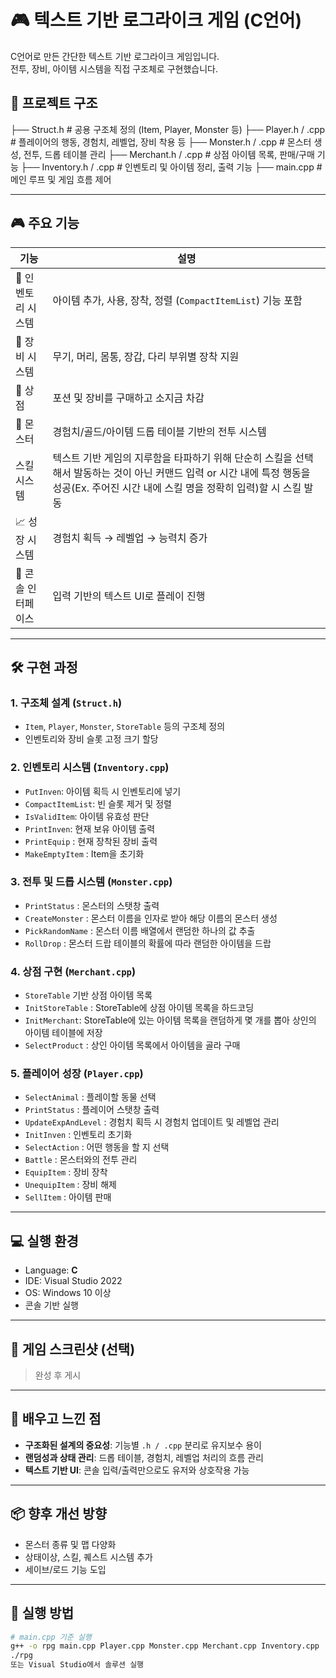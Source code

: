 # 🎮 텍스트 기반 로그라이크 게임 (C언어)

C언어로 만든 간단한 텍스트 기반 로그라이크 게임입니다.  
전투, 장비, 아이템 시스템을 직접 구조체로 구현했습니다.

## 📁 프로젝트 구조

├── Struct.h # 공용 구조체 정의 (Item, Player, Monster 등)
├── Player.h / .cpp # 플레이어의 행동, 경험치, 레벨업, 장비 착용 등
├── Monster.h / .cpp # 몬스터 생성, 전투, 드롭 테이블 관리
├── Merchant.h / .cpp # 상점 아이템 목록, 판매/구매 기능
├── Inventory.h / .cpp # 인벤토리 및 아이템 정리, 출력 기능
├── main.cpp # 메인 루프 및 게임 흐름 제어

---

## 🎮 주요 기능

| 기능 | 설명 |
|------|------|
| 🎒 인벤토리 시스템 | 아이템 추가, 사용, 장착, 정렬 (`CompactItemList`) 기능 포함 |
| 🧤 장비 시스템 | 무기, 머리, 몸통, 장갑, 다리 부위별 장착 지원 |
| 🛒 상점 | 포션 및 장비를 구매하고 소지금 차감 |
| 🐉 몬스터 | 경험치/골드/아이템 드롭 테이블 기반의 전투 시스템 |
| 스킬 시스템 | 텍스트 기반 게임의 지루함을 타파하기 위해 단순히 스킬을 선택해서 발동하는 것이 아닌 커맨드 입력 or 시간 내에 특정 행동을 성공(Ex. 주어진 시간 내에 스킬 명을 정확히 입력)할 시 스킬 발동 |
| 📈 성장 시스템 | 경험치 획득 → 레벨업 → 능력치 증가 |
| 💬 콘솔 인터페이스 | 입력 기반의 텍스트 UI로 플레이 진행 |

---

## 🛠 구현 과정

### 1. 구조체 설계 (`Struct.h`)
- `Item`, `Player`, `Monster`, `StoreTable` 등의 구조체 정의
- 인벤토리와 장비 슬롯 고정 크기 할당

### 2. 인벤토리 시스템 (`Inventory.cpp`)
- `PutInven`: 아이템 획득 시 인벤토리에 넣기  
- `CompactItemList`: 빈 슬롯 제거 및 정렬  
- `IsValidItem`: 아이템 유효성 판단  
- `PrintInven`: 현재 보유 아이템 출력
- `PrintEquip` : 현재 장착된 장비 출력
- `MakeEmptyItem` : Item을 초기화

### 3. 전투 및 드롭 시스템 (`Monster.cpp`)
- `PrintStatus` : 몬스터의 스탯창 출력
- `CreateMonster` : 몬스터 이름을 인자로 받아 해당 이름의 몬스터 생성
- `PickRandomName` : 몬스터 이름 배열에서 랜덤한 하나의 값 추출
- `RollDrop` : 몬스터 드랍 테이블의 확률에 따라 랜덤한 아이템을 드랍

### 4. 상점 구현 (`Merchant.cpp`)
- `StoreTable` 기반 상점 아이템 목록
- `InitStoreTable` : StoreTable에 상점 아이템 목록을 하드코딩
- `InitMerchant`: StoreTable에 있는 아이템 목록을 랜덤하게 몇 개를 뽑아 상인의 아이템 테이블에 저장
- `SelectProduct` : 상인 아이템 목록에서 아이템을 골라 구매

### 5. 플레이어 성장 (`Player.cpp`)
- `SelectAnimal` : 플레이할 동물 선택
- `PrintStatus` : 플레이어 스탯창 출력
- `UpdateExpAndLevel` : 경험치 획득 시 경험치 업데이트 및 레벨업 관리
- `InitInven` : 인벤토리 초기화
- `SelectAction` : 어떤 행동을 할 지 선택
- `Battle` : 몬스터와의 전투 관리
- `EquipItem` : 장비 장착
- `UnequipItem` : 장비 해제
- `SellItem` : 아이템 판매
---

## 💻 실행 환경

- Language: **C**
- IDE: Visual Studio 2022
- OS: Windows 10 이상
- 콘솔 기반 실행

---

## 📸 게임 스크린샷 (선택)

> 완성 후 게시

---

## 📌 배우고 느낀 점

- **구조화된 설계의 중요성**: 기능별 `.h / .cpp` 분리로 유지보수 용이
- **랜덤성과 상태 관리**: 드롭 테이블, 경험치, 레벨업 처리의 흐름 관리
- **텍스트 기반 UI**: 콘솔 입력/출력만으로도 유저와 상호작용 가능

---

## 📦 향후 개선 방향

- 몬스터 종류 및 맵 다양화
- 상태이상, 스킬, 퀘스트 시스템 추가
- 세이브/로드 기능 도입

---

## 📂 실행 방법

```bash
# main.cpp 기준 실행
g++ -o rpg main.cpp Player.cpp Monster.cpp Merchant.cpp Inventory.cpp
./rpg
또는 Visual Studio에서 솔루션 실행

